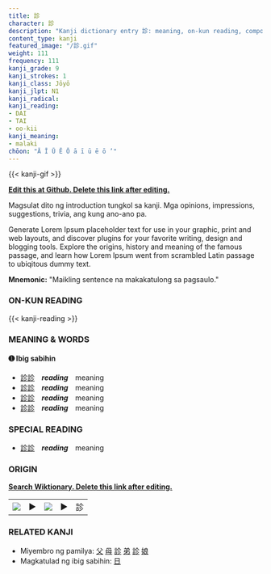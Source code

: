 ```yaml
---
title: 診
character: 診
description: "Kanji dictionary entry 診: meaning, on-kun reading, compounds, origin, related kanji"
content_type: kanji
featured_image: "/診.gif"
weight: 111
frequency: 111
kanji_grade: 9
kanji_strokes: 1
kanji_class: Jōyō
kanji_jlpt: N1
kanji_radical: 
kanji_reading: 
- DAI
- TAI
- oo-kii
kanji_meaning:
- malaki
chōon: "Ā Ī Ū Ē Ō ā ī ū ē ō ’"
---
```

[//]: # (Don't edit the line below. Kanji animated GIF code is automatically generated.)
{{< kanji-gif >}}

[//]: # (Edit below this line.)

**[Edit this at Github. Delete this link after editing.](https://github.com/tim0g/tim/tree/main/content/kanji/診/index.md)**

Magsulat dito ng introduction tungkol sa kanji. Mga opinions, impressions, suggestions, trivia, ang kung ano-ano pa.

Generate Lorem Ipsum placeholder text for use in your graphic, print and web layouts, and discover plugins for your favorite writing, design and blogging tools. Explore the origins, history and meaning of the famous passage, and learn how Lorem Ipsum went from scrambled Latin passage to ubiqitous dummy text.
 
**Mnemonic:** "Maikling sentence na makakatulong sa pagsaulo."

### ON-KUN READING

[//]: # (Don't edit the line below. ON-KUN READING code is automatically generated.)
{{< kanji-reading >}}

### MEANING & WORDS

#### ➊ **Ibig sabihin**
  - [診](../診)[診](../診)　***reading***　meaning
  - [診](../診)[診](../診)　***reading***　meaning
  - [診](../診)[診](../診)　***reading***　meaning
  - [診](../診)[診](../診)　***reading***　meaning

### SPECIAL READING
  - [診](../診)[診](../診)　***reading***　meaning

### ORIGIN

**[Search Wiktionary. Delete this link after editing.](https://wiktionary.org/wiki/診)**
<table class="kanji-table"><tr><td>
<img src="60px-診-bronze.svg.png">
</td><td>▶</td><td>
<img src="60px-診-oracle.svg.png">
</td><td>▶</td>
<td class="kanji-origin">診</td>
</tr></table>

### RELATED KANJI
- Miyembro ng pamilya: [父](../父) [母](../母) [診](../診) [弟](../弟) [診](../診) [娘](../娘)
- Magkatulad ng ibig sabihin: [日](../日)

